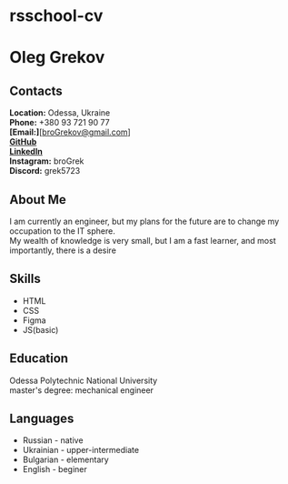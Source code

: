
# rsschool-cv

# Oleg Grekov

## Contacts

**Location:** Odessa, Ukraine  
**Phone:** +380 93 721 90 77  
**[Email:]**[broGrekov@gmail.com]  
**[GitHub](https://github.com/broGrek)**  
**[LinkedIn](https://www.linkedin.com/in/oleg-grekov-b29364269)**  
**Instagram:** broGrek  
**Discord:** grek5723  

## About Me

I am currently an engineer, but my plans for the future are to change my occupation to the IT sphere.  
My wealth of knowledge is very small, but I am a fast learner, and most importantly, there is a desire  

## Skills

+ HTML  
+ CSS  
+ Figma  
+ JS(basic)  

## Education

Odessа Polytechnic National University  
master's degree: mechanical engineer  

## Languages

+ Russian - native  
+ Ukrainian - upper-intermediate  
+ Bulgarian - elementary  
+ English - beginer
